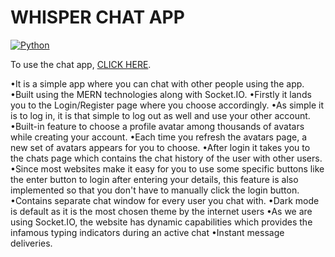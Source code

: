 # WHISPER CHAT APP

[![Python](https://img.shields.io/badge/python-3.10-blue)](https://www.python.org/downloads/)

To use the chat app, [CLICK HERE](https://whisper-chatapp.herokuapp.com/).

•It is a simple app where you can chat with other people using the app.
•Built using the MERN technologies along with Socket.IO.
•Firstly it lands you to the Login/Register page where you choose accordingly.
•As simple it is to log in, it is that simple to log out as well and use your other account.
•Built-in feature to choose a profile avatar among thousands of avatars while creating your account.
•Each time you refresh the avatars page, a new set of avatars appears for you to choose.
•After login it takes you to the chats page which contains the chat history of the user with other users.
•Since most websites make it easy for you to use some specific buttons like the enter button to login after entering your details,
 this feature is also implemented so that you don't have to manually click the login button.
•Contains separate chat window for every user you chat with.
•Dark mode is default as it is the most chosen theme by the internet users
•As we are using Socket.IO, the website has dynamic capabilities which provides the infamous typing indicators during an active chat
•Instant message deliveries.
